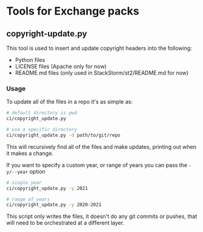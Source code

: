 # Tools for Exchange packs

## copyright-update.py

This tool is used to insert and update copyright headers into the following:
* Python files
* LICENSE files (Apache only for now)
* README.md files (only used in StackStorm/st2/README.md for now)

### Usage 

To update all of the files in a repo it's as simple as:

```bash
# default directory is pwd
ci/copyright_update.py

# use a specific directory
ci/copyright_update.py -d path/to/git/repo
```

This will recursively find all of the files and make updates, printing out when it makes a change.

If you want to specify a custom year, or range of years you can pass the `-y/--year` option

```bash
# single year
ci/copyright_update.py -y 2021

# range of years
ci/copyright_update.py -y 2020-2021
```

This script only writes the files, it doesn't do any git commits or pushes, that will need to be
orchestrated at a different layer.
